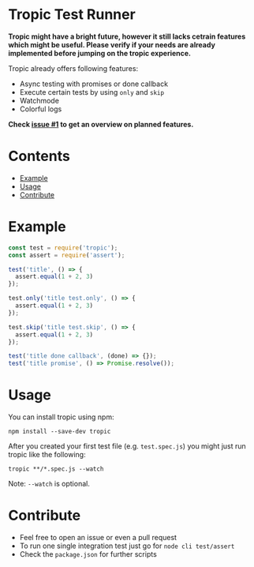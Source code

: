 # Tropic Test Runner

__Tropic might have a bright future, however it still lacks cetrain features which might be useful. Please verify if your needs are already implemented before jumping on the tropic experience.__

Tropic already offers following features:

- Async testing with promises or done callback
- Execute certain tests by using `only` and `skip`
- Watchmode
- Colorful logs

__Check [issue #1](https://github.com/davidspinat/tropic/issues/1) to get an overview on planned features.__

# Contents

- [Example](#example)
- [Usage](#usage)
- [Contribute](#contribute)

# Example

```js
const test = require('tropic');
const assert = require('assert');

test('title', () => {
  assert.equal(1 + 2, 3)
});

test.only('title test.only', () => {
  assert.equal(1 + 2, 3)
});

test.skip('title test.skip', () => {
  assert.equal(1 + 2, 3)
});

test('title done callback', (done) => {});
test('title promise', () => Promise.resolve());
```

# Usage

You can install tropic using npm:

```console
npm install --save-dev tropic
```

After you created your first test file (e.g. `test.spec.js`) you might just run tropic like the following:

```console
tropic **/*.spec.js --watch
```

Note: `--watch` is optional.

# Contribute

- Feel free to open an issue or even a pull request
- To run one single integration test just go for `node cli test/assert`
- Check the `package.json` for further scripts
